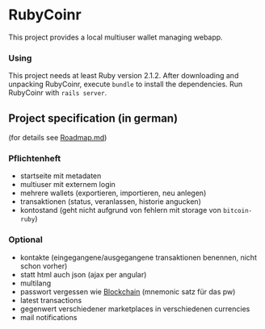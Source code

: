 # RubyCoinr
This project provides a local multiuser wallet managing webapp.

### Using
This project needs at least Ruby version 2.1.2. After downloading and unpacking RubyCoinr, execute `bundle` to install the dependencies. Run RubyCoinr with `rails server`.

## Project specification (in german)
(for details see [Roadmap.md](Roadmap.md))

### Pflichtenheft
- startseite mit metadaten
- multiuser mit externem login
- mehrere wallets (exportieren, importieren, neu anlegen)
- transaktionen (status, veranlassen, historie angucken)
- kontostand (geht nicht aufgrund von fehlern mit storage von `bitcoin-ruby`)

### Optional
- kontakte (eingegangene/ausgegangene transaktionen benennen, nicht schon vorher)
- statt html auch json (ajax per angular)
- multilang
- passwort vergessen wie [Blockchain](https://blockchain.info) (mnemonic satz für das pw)
- latest transactions
- gegenwert verschiedener marketplaces in verschiedenen currencies
- mail notifications
